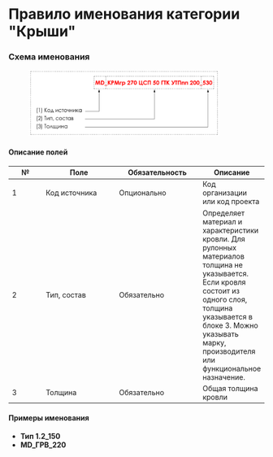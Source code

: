 # Правило именования категории "Крыши"

### Схема именования

<div align="left"><figure><img src="../../.gitbook/assets/image (11) (1).png" alt="" width="375"><figcaption></figcaption></figure></div>

#### Описание полей

<table><thead><tr><th width="67">№</th><th width="154">Поле</th><th width="164">Обязательность</th><th>Описание</th></tr></thead><tbody><tr><td>1</td><td>Код источника</td><td>Опционально</td><td>Код организации или код проекта</td></tr><tr><td>2</td><td>Тип, состав</td><td>Обязательно</td><td>Определяет материал и характеристики кровли. Для рулонных материалов толщина не указывается. Если кровля состоит из одного слоя, толщина указывается в блоке 3. Можно указывать марку, производителя или функциональное назначение.</td></tr><tr><td>3</td><td>Толщина</td><td>Обязательно</td><td>Общая толщина кровли</td></tr></tbody></table>

#### Примеры именования

* **Тип 1.2\_150**
* **MD\_ГРВ\_220**
